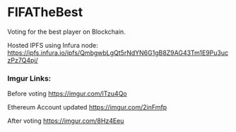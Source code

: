 # FIFATheBest
Voting for the best player on Blockchain.

Hosted IPFS using Infura node:  https://ipfs.infura.io/ipfs/QmbgwbLgQt5rNdYN6G1gB8Z9AG43Tm1E9Pu3uczPz7Q4pj/

### Imgur Links:

Before voting https://imgur.com/lTzu4Qo

Ethereum Account updated https://imgur.com/2inFmfp

After voting https://imgur.com/8Hz4Eeu
